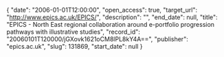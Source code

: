 {
  "date": "2006-01-01T12:00:00", 
  "open_access": true, 
  "target_url": "http://www.epics.ac.uk/EPICS/", 
  "description": "", 
  "end_date": null, 
  "title": "EPICS - North East regional collaboration around e-portfolio progression pathways with illustrative studies", 
  "record_id": "20060101T120000/jGXovk1621oCM8lPL8kY4A==", 
  "publisher": "epics.ac.uk", 
  "slug": 131869, 
  "start_date": null
}

